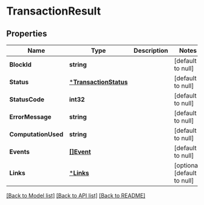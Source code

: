 # TransactionResult

## Properties
Name | Type | Description | Notes
------------ | ------------- | ------------- | -------------
**BlockId** | **string** |  | [default to null]
**Status** | [***TransactionStatus**](TransactionStatus.md) |  | [default to null]
**StatusCode** | **int32** |  | [default to null]
**ErrorMessage** | **string** |  | [default to null]
**ComputationUsed** | **string** |  | [default to null]
**Events** | [**[]Event**](Event.md) |  | [default to null]
**Links** | [***Links**](Links.md) |  | [optional] [default to null]

[[Back to Model list]](../README.md#documentation-for-models) [[Back to API list]](../README.md#documentation-for-api-endpoints) [[Back to README]](../README.md)

